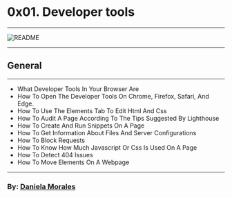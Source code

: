 # 0x01. Developer tools

------------

<img src="https://i.ibb.co/NFsfdKJ/README.jpg" alt="README" border="0">

------------

## General

------------

- What Developer Tools In Your Browser Are
- How To Open The Developer Tools On Chrome, Firefox, Safari, And Edge.
- How To Use The Elements Tab To Edit Html And Css
- How To Audit A Page According To The Tips Suggested By Lighthouse
- How To Create And Run Snippets On A Page
- How To Get Information About Files And Server Configurations
- How To Block Requests
- How To Know How Much Javascript Or Css Is Used On A Page
- How To Detect 404 Issues
- How To Move Elements On A Webpage

------------

### By: <a href="https://www.linkedin.com/in/daniela-morales-89049b199/">Daniela Morales</a>
